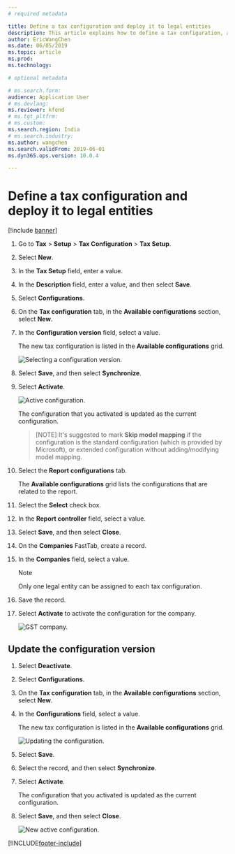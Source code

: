 ```yaml
---
# required metadata

title: Define a tax configuration and deploy it to legal entities
description: This article explains how to define a tax configuration, and then deploy it to one or more legal entities. 
author: EricWangChen
ms.date: 06/05/2019
ms.topic: article
ms.prod: 
ms.technology: 

# optional metadata

# ms.search.form: 
audience: Application User
# ms.devlang: 
ms.reviewer: kfend
# ms.tgt_pltfrm: 
# ms.custom: 
ms.search.region: India
# ms.search.industry: 
ms.author: wangchen
ms.search.validFrom: 2019-06-01
ms.dyn365.ops.version: 10.0.4

---
```


# Define a tax configuration and deploy it to legal entities

[!include [banner](../includes/banner.md)]

1. Go to **Tax** \> **Setup** \> **Tax Configuration** \> **Tax Setup**.
2. Select **New**.
3. In the **Tax Setup** field, enter a value.
4. In the **Description** field, enter a value, and then select **Save**.
5. Select **Configurations**.
6. On the **Tax configuration** tab, in the **Available configurations** section, select **New**.
7. In the **Configuration version** field, select a value.

    The new tax configuration is listed in the **Available configurations** grid.

    ![Selecting a configuration version.](media/configuration-version_upd.png)

8. Select **Save**, and then select **Synchronize**.
9. Select **Activate**.

    ![Active configuration.](media/active_upd.png)

    The configuration that you activated is updated as the current configuration. 
    > [NOTE]
    > It's suggested to mark **Skip model mapping** if the configuration is the standard configuration (which is provided by Microsoft), or extended configuration without adding/modifying model mapping.

10. Select the **Report configurations** tab.

    The **Available configurations** grid lists the configurations that are related to the report.

11. Select the **Select** check box.
12. In the **Report controller** field, select a value.
13. Select **Save**, and then select **Close**.
14. On the **Companies** FastTab, create a record.
15. In the **Companies** field, select a value.

    > [!NOTE]
    > Only one legal entity can be assigned to each tax configuration.

16. Save the record.
17. Select **Activate** to activate the configuration for the company.

    ![GST company.](media/gst-company_upd.PNG)

## Update the configuration version

1. Select **Deactivate**.
2. Select **Configurations**.
3. On the **Tax configuration** tab, in the **Available configurations** section, select **New**.
4. In the **Configurations** field, select a value. 

    The new tax configuration is listed in the **Available configurations** grid.

    ![Updating the configuration.](media/update-configuration.png)

5. Select **Save**.
6. Select the record, and then select **Synchronize**.
7. Select **Activate**.

    The configuration that you activated is updated as the current configuration.

8. Select **Save**, and then select **Close**.

    ![New active configuration.](media/update-configuration-2.png)


[!INCLUDE[footer-include](../../includes/footer-banner.md)]
